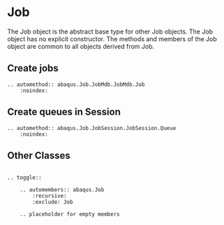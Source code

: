 # Job

The Job object is the abstract base type for other Job objects. The Job object has no explicit constructor. The methods and members of the Job object are common to all objects derived from Job.

## Create jobs

```{eval-rst}
.. automethod:: abaqus.Job.JobMdb.JobMdb.Job
    :noindex:
```

## Create queues in Session

```{eval-rst}
.. automethod:: abaqus.Job.JobSession.JobSession.Queue
    :noindex:
```

## Other Classes

```{eval-rst}

.. toggle::

    .. automembers:: abaqus.Job
        :recursive:
        :exclude: Job

    .. placeholder for empty members
```
